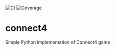 ![CI](https://github.com/ftagliaca/connect4/actions/workflows/python-app.yml/badge.svg)
![Coverage](https://github.com/ftagliaca/connect4/actions/workflows/coverage.yml/badge.svg)
# connect4
Simple Python implementation of Connect4 game
